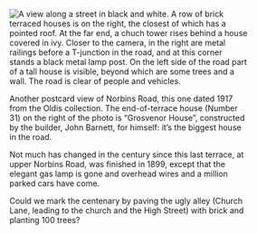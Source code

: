 <figure>
<img src="../norbins-at-george.jpg" alt="A view along a street in black and white. A row of brick terraced houses is on the right, the closest of which has a pointed roof. At the far end, a chuch tower rises behind a house covered in ivy. Closer to the camera, in the right are metal railings before a T-junction in the road, and at this corner stands a black metal lamp post. On the left side of the road part of a tall house is visible, beyond which are some trees and a wall. The road is clear of people and vehicles.">
<figcaption>

Another postcard view of Norbins Road, this one dated 1917 from the
Oldis collection. The end-of-terrace house (Number 31) on the right of
the photo is “Grosvenor House”, constructed by the builder, John
Barnett, for himself: it’s the biggest house in the road.

Not much has changed in the century since this last terrace, at upper
Norbins Road, was finished in 1899, except that the elegant gas lamp is
gone and overhead wires and a million parked cars have come.

Could we mark the centenary by paving the ugly alley (Church Lane,
leading to the church and the High Street) with brick and planting 100
trees?

</figcaption>
</figure>
